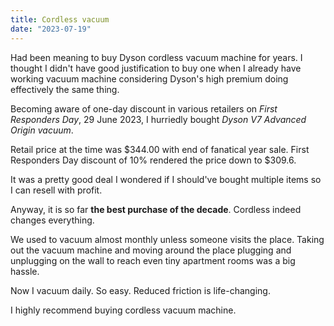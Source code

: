 ```yaml
---
title: Cordless vacuum
date: "2023-07-19"
---
```


Had been meaning to buy Dyson cordless vacuum machine for years.
I thought I didn't have good justification to buy one 
when I already have working vacuum machine considering Dyson's high premium doing effectively the same thing.

Becoming aware of one-day discount in various retailers on *First Responders Day*, 29 June 2023,
I hurriedly bought *Dyson V7 Advanced Origin vacuum*.

Retail price at the time was $344.00 with end of fanatical year sale.
First Responders Day discount of 10% rendered the price down to $309.6.

It was a pretty good deal I wondered if I should've bought multiple items so I can resell with profit.

Anyway, it is so far **the best purchase of the decade**.
Cordless indeed changes everything.

We used to vacuum almost monthly unless someone visits the place.
Taking out the vacuum machine and moving around the place plugging and unplugging on the wall to reach even tiny apartment rooms was a big hassle. 

Now I vacuum daily.
So easy. Reduced friction is life-changing.

I highly recommend buying cordless vacuum machine.
